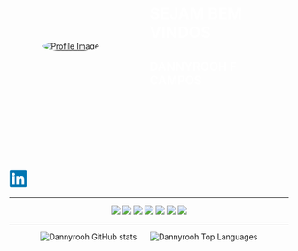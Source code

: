 
<div style="background-image: url('https://media.licdn.com/dms/image/v2/D4E16AQHwAvVkcSlO8g/profile-displaybackgroundimage-shrink_350_1400/profile-displaybackgroundimage-shrink_350_1400/0/1675993337684?e=1741219200&v=beta&t=-IwO69nYsglnjDHfwSa2ogXRqutMtRiaXz_IELU-os8'); padding: 32px; width: 100%; height: 350px; display: flex; flex-direction: row; align-items: center; background-size: cover;">
  
  <div style="flex: 1; text-align: center;">
  <a href="https://www.linkedin.com/in/dannyrooh-fernandes-de-campos-1446a019/">
  <img src="https://media.licdn.com/dms/image/v2/D4D03AQHSEMfI58-yoQ/profile-displayphoto-shrink_200_200/profile-displayphoto-shrink_200_200/0/1718705190758?e=1741219200&v=beta&t=hjiPJVPapETMWZByzqslieXWQGvaAUvtZX1P3eaOKu8" alt="Profile Image" style="border-radius: 50%; width: 200px; height: 200px;">
  </a>
  </div>

  <div style="flex: 2; text-align: left; color: white; margin-left: 32px;">
  <h1 style="margin: 32px; color: white;">SEJAM BEM VINDOS</h1>
  <h2 style="margin: 32px; color: white;">DANNYROOH F CAMPOS</h2>
  </div>

  </div>

</div>

<br>

<a href="https://www.linkedin.com/in/dannyrooh-fernandes-de-campos-1446a019/">
  <img src="https://github.com/devicons/devicon/raw/master/icons/linkedin/linkedin-original.svg" width="32" height="32" alt="LinkedIn Icon">
</a>

------

<p align="center">
<img src="https://cdn.jsdelivr.net/gh/devicons/devicon@latest/icons/javascript/javascript-plain.svg" width="100px">
<img src="https://cdn.jsdelivr.net/gh/devicons/devicon@latest/icons/java/java-original.svg" width="100px">
<img src="https://cdn.jsdelivr.net/gh/devicons/devicon@latest/icons/kotlin/kotlin-original.svg" width="100px">
<img src="https://cdn.jsdelivr.net/gh/devicons/devicon@latest/icons/angular/angular-original.svg" width="100px">
<img src="https://cdn.jsdelivr.net/gh/devicons/devicon@latest/icons/flutter/flutter-original.svg" width="100px">
<img src="https://cdn.jsdelivr.net/gh/devicons/devicon@latest/icons/react/react-original.svg" width="100px">
<img src="https://cdn.jsdelivr.net/gh/devicons/devicon@latest/icons/python/python-original.svg" width="100px">

</p>

---

<div align="center">
  <img src="https://github-readme-stats.vercel.app/api?username=dannyrooh&show_icons=true&theme=dracula" alt="Dannyrooh GitHub stats" height="195px" style="margin-right: 20px;">
  <img src="https://github-readme-stats.vercel.app/api/top-langs/?username=dannyrooh&layout=compact&langs_count=7&theme=dracula" alt="Dannyrooh Top Languages" height="195px">
</div>

<!--
**dannyrooh/dannyrooh** is a ✨ _special_ ✨ repository because its `README.md` (this file) appears on your GitHub profile.

Here are some ideas to get you started:
- 🔭 Atualmente estou trabalhando em ...
- 🌱 Atualmente estou aprendendo ...
- 👯 Estou procurando colaborar em ...
- 🤔 Estou procurando ajuda com ...
- 💬 Pergunte-me sobre ...
- 📫 Como me encontrar: ...
- 😄 Pronomes: ...
- ⚡ Curiosidade: ...
